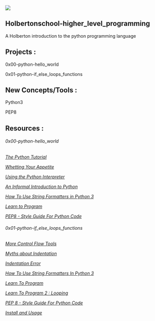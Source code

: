 <img src="https://i.udemycdn.com/course/750x422/2023204_d2af_7.jpg">

## Holbertonschool-higher_level_programming
A Holberton introduction to the python programming language
## Projects :
0x00-python-hello_world

0x01-python-if_else_loops_functions

## New Concepts/Tools :
Python3

PEP8

## Resources :

<h6>0x00-python-hello_world<h6/>

<a href="https://intranet.hbtn.io/rltoken/fX5geNeDFcCtootbB_MqCQ"> The Python Tutorial <a/>

<a href="https://intranet.hbtn.io/rltoken/JnsZOCXrWDkZn6iMo1uuFg"> Whetting Your Appetite <a/>

<a href="https://intranet.hbtn.io/rltoken/AejXr_G-d8CSITEtpvwpRg"> Using the Python Interpreter<a/>

<a href="https://intranet.hbtn.io/rltoken/lUBuPMNcox9EqJ1Q3oVesQ"> An Informal Introduction to Python<a/>

<a href="https://intranet.hbtn.io/rltoken/z6mk3Yep2tJVSF6KsBAYrg"> How To Use String Formatters in Python 3<a/>

<a href="https://intranet.hbtn.io/rltoken/gYgGXOth8N16KjUpXgO1uQ"> Learn to Program<a/>

<a href="https://intranet.hbtn.io/rltoken/BMIjFOY7HvWHSjHfNrkzPg"> PEP8 - Style Guide For Python Code<a/>

<h6>0x01-python-if_else_loops_functions<h6/>

<a href="https://intranet.hbtn.io/rltoken/R7uTXYVOjUilq6rCjsQcFg"> More Control Flow Tools<a/>

<a href="https://intranet.hbtn.io/rltoken/Y-HaMMJBKPseiVDo_v9PVg"> Myths about Indentation<a/>

<a href="https://intranet.hbtn.io/rltoken/AorC2VSZ4yCOx-AbatvKLA"> Indentation Error<a/>

<a href="https://intranet.hbtn.io/rltoken/arGQeiwUbFn3JOoYpw84yA"> How To Use String Formatters In Python 3<a/>

<a href="https://intranet.hbtn.io/rltoken/mlo-dauC8pSM_NrO5VYobw"> Learn To Program<a/>

<a href="https://intranet.hbtn.io/rltoken/mlo-dauC8pSM_NrO5VYobw"> Learn To Program 2 : Looping<a/>

<a href="https://intranet.hbtn.io/rltoken/mq1IFaMhqpk2IHE0dC6UuQ"> PEP 8 - Style Guide For Python Code<a/>

<a href="https://intranet.hbtn.io/rltoken/nzvAoWKw6zCTiWUPdkbXWw"> Install and Usage<a/>
